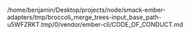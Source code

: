 /home/benjamin/Desktop/projects/node/smack-ember-adapters/tmp/broccoli_merge_trees-input_base_path-u5WFZRKT.tmp/0/vendor/ember-cli/CODE_OF_CONDUCT.md
